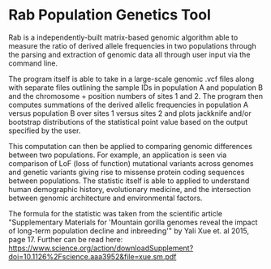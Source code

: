# Rab Population Genetics Tool
Rab is a independently-built matrix-based genomic algorithm able to measure the ratio of derived allele frequencies in two populations through the parsing and extraction of genomic data all through user input via the command line.

The program itself is able to take in a large-scale genomic .vcf files along with separate files outlining the sample IDs in population A and population B and the chromosome + position numbers of sites 1 and 2. The program then computes summations of the derived allelic frequencies in population A versus population B over sites 1 versus sites 2 and plots jackknife and/or bootstrap distributions of the statistical point value based on the output specified by the user.

This computation can then be applied to comparing genomic differences between two populations. For example, an application is seen via comparison of LoF (loss of function) mutational variants across genomes and genetic variants giving rise to missense protein coding sequences between populations. The statistic itself is able to applied to understand human demographic history, evolutionary medicine, and the intersection between genomic architecture and environmental factors.

The formula for the statistic was taken from the scientific article "Supplementary Materials for 'Mountain gorilla genomes reveal the impact of long-term population decline and inbreeding'" by Yali Xue et. al 2015, page 17. Further can be read here: https://www.science.org/action/downloadSupplement?doi=10.1126%2Fscience.aaa3952&file=xue.sm.pdf
